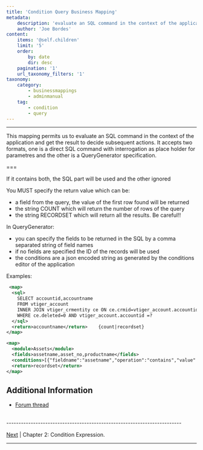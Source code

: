 ```yaml
---
title: 'Condition Query Business Mapping'
metadata:
    description: 'evaluate an SQL command in the context of the application and get the result to decide subsequent actions'
    author: 'Joe Bordes'
content:
    items: '@self.children'
    limit: '5'
    order:
        by: date
        dir: desc
    pagination: '1'
    url_taxonomy_filters: '1'
taxonomy:
    category:
        - businessmappings
        - adminmanual
    tag:
        - condition
        - query
---
```

---

This mapping permits us to evaluate an SQL command in the context of the application and get the result to decide subsequent actions. It accepts two formats, one is a direct SQL command with interrogation as place holder for parametres and the other is a QueryGenerator specification.

===

If it contains both, the SQL part will be used and the other ignored

You MUST specify the return value which can be:

* a field from the query, the value of the first row found will be returned
* the string COUNT which will return the number of rows of the query
* the string RECORDSET which will return all the results. Be careful!!

In QueryGenerator:

* you can specify the fields to be returned in the SQL by a comma separated string of field names
* if no fields are specified the ID of the records will be used
* the conditions are a json encoded string as generated by the conditions editor of the application

Examples:

```xml
 <map>
  <sql>
    SELECT accountid,accountname
    FROM vtiger_account
    INNER JOIN vtiger_crmentity ce ON ce.crmid=vtiger_account.accountid
    WHERE ce.deleted=0 AND vtiger_account.accountid =?
  </sql>
  <return>accountname</return>    {count|recordset}
</map>
```

```xml
<map>
  <module>Assets</module>
  <fields>assetname,asset_no,productname</fields>
  <conditions>[{"fieldname":"assetname","operation":"contains","value":"j","valuetype":"rawtext","joincondition":"and","groupid":"0"},{"fieldname":"product : (Products) unit_price","operation":"greater than","value":"30","valuetype":"rawtext","joincondition":"and",groupid":"0"}]</conditions>
  <return>recordset</return>
</map>
```

## Additional Information

* [Forum thread](http://discussions.corebos.org/thread-642.html)


<br>
------------------------------------------------------------------------

[Next](http://localhost/coreBOSDocumentation/configuration-tools/business-maps/condition-expression) | Chapter 2: Condition Expression.

------------------------------------------------------------------------